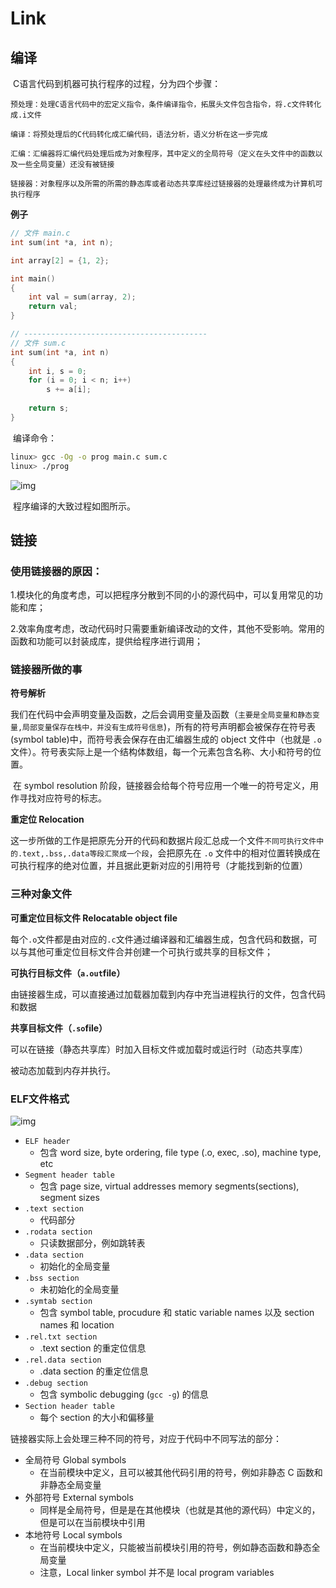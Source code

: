 <h1>Link</h1>

<h2>编译</h2>

​		C语言代码到机器可执行程序的过程，分为四个步骤：

`预处理：处理C语言代码中的宏定义指令，条件编译指令，拓展头文件包含指令，将.c文件转化成.i文件`

`编译：将预处理后的C代码转化成汇编代码，语法分析，语义分析在这一步完成`

`汇编：汇编器将汇编代码处理后成为对象程序，其中定义的全局符号（定义在头文件中的函数以及一些全局变量）还没有被链接`

`链接器：对象程序以及所需的所需的静态库或者动态共享库经过链接器的处理最终成为计算机可执行程序`

<strong>例子</strong>

```c
// 文件 main.c
int sum(int *a, int n);

int array[2] = {1, 2};

int main()
{
    int val = sum(array, 2);
    return val;
}

// -----------------------------------------
// 文件 sum.c
int sum(int *a, int n)
{
    int i, s = 0;
    for (i = 0; i < n; i++)
        s += a[i];
    
    return s;
}
```

​		编译命令：

```bash
linux> gcc -Og -o prog main.c sum.c
linux> ./prog
```

![img](https://wdxtub.com/images/14613261957551.jpg)

​		程序编译的大致过程如图所示。

<h2>链接</h2>

<h3>使用链接器的原因：</h3>

1.模块化的角度考虑，可以把程序分散到不同的小的源代码中，可以复用常见的功能和库；

2.效率角度考虑，改动代码时只需要重新编译改动的文件，其他不受影响。常用的函数和功能可以封装成库，提供给程序进行调用；

<h3>链接器所做的事</h3>

<strong>符号解析</strong>

​		我们在代码中会声明变量及函数，之后会调用变量及函数（`主要是全局变量和静态变量,局部变量保存在栈中，并没有生成符号信息`)，所有的符号声明都会被保存在符号表(symbol table)中，而符号表会保存在由汇编器生成的 object 文件中（也就是 `.o` 文件）。符号表实际上是一个结构体数组，每一个元素包含名称、大小和符号的位置。

​		在 symbol resolution 阶段，链接器会给每个符号应用一个唯一的符号定义，用作寻找对应符号的标志。

<strong>重定位 Relocation</strong>

​		这一步所做的工作是把原先分开的代码和数据片段汇总成一个文件`不同可执行文件中的.text,.bss,.data等段汇聚成一个段`，会把原先在 `.o` 文件中的相对位置转换成在可执行程序的绝对位置，并且据此更新对应的引用符号（才能找到新的位置）

<h3>三种对象文件</h3>

<strong>可重定位目标文件 Relocatable object file</strong>

​		每个`.o`文件都是由对应的`.c`文件通过编译器和汇编器生成，包含代码和数据，可以与其他可重定位目标文件合并创建一个可执行或共享的目标文件；

<strong>可执行目标文件（`a.out`file）</strong>

​		由链接器生成，可以直接通过加载器加载到内存中充当进程执行的文件，包含代码和数据

<strong>共享目标文件（`.so`file）</strong>

​		可以在链接（静态共享库）时加入目标文件或加载时或运行时（动态共享库）

被动态加载到内存并执行。

<h3>ELF文件格式</h3>

![img](https://wdxtub.com/images/14613276806705.jpg)

- `ELF header`
  - 包含 word size, byte ordering, file type (.o, exec, .so), machine type, etc
- `Segment header table`
  - 包含 page size, virtual addresses memory segments(sections), segment sizes
- `.text section`
  - 代码部分
- `.rodata section`
  - 只读数据部分，例如跳转表
- `.data section`
  - 初始化的全局变量
- `.bss section`
  - 未初始化的全局变量
- `.symtab section`
  - 包含 symbol table, procudure 和 static variable names 以及 section names 和 location
- `.rel.txt section`
  - .text section 的重定位信息
- `.rel.data section`
  - .data section 的重定位信息
- `.debug section`
  - 包含 symbolic debugging (`gcc -g`) 的信息
- `Section header table`
  - 每个 section 的大小和偏移量

链接器实际上会处理三种不同的符号，对应于代码中不同写法的部分：

- 全局符号 Global symbols
  - 在当前模块中定义，且可以被其他代码引用的符号，例如非静态 C 函数和非静态全局变量
- 外部符号 External symbols
  - 同样是全局符号，但是是在其他模块（也就是其他的源代码）中定义的，但是可以在当前模块中引用
- 本地符号 Local symbols
  - 在当前模块中定义，只能被当前模块引用的符号，例如静态函数和静态全局变量
  - 注意，Local linker symbol 并不是 local program variables
